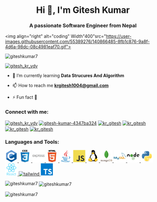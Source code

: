 <h1 align="center">Hi 👋, I'm Gitesh Kumar</h1>
<h3 align="center">A passionate Software Engineer from Nepal</h3>

<img align="right" alt="coding" Width"400"src="https://user-images.githubusercontent.com/55389276/140866485-8fb1c876-9a8f-4d6a-98dc-08c4981eaf70.gif">

<p align="left"> <img src="https://komarev.com/ghpvc/?username=giteshkumar7&label=Profile%20views&color=0e75b6&style=flat" alt="giteshkumar7" /> </p>

<p align="left"> <a href="https://twitter.com/gitesh_kr_ydv" target="blank"><img src="https://img.shields.io/twitter/follow/gitesh_kr_ydv?logo=twitter&style=for-the-badge" alt="gitesh_kr_ydv" /></a> </p>

- 🌱 I’m currently learning **Data Strucures And Algorithm**

- 📫 How to reach me **krgitesh1004@gmail.com**

- ⚡ Fun fact **🌿**

<h3 align="left">Connect with me:</h3>
<p align="left">
<a href="https://twitter.com/gitesh_kr_ydv" target="blank"><img align="center" src="https://raw.githubusercontent.com/rahuldkjain/github-profile-readme-generator/master/src/images/icons/Social/twitter.svg" alt="gitesh_kr_ydv" height="30" width="40" /></a>
<a href="https://linkedin.com/in/gitesh-kumar-4347ba324" target="blank"><img align="center" src="https://raw.githubusercontent.com/rahuldkjain/github-profile-readme-generator/master/src/images/icons/Social/linked-in-alt.svg" alt="gitesh-kumar-4347ba324" height="30" width="40" /></a>
<a href="https://instagram.com/kr_gitesh" target="blank"><img align="center" src="https://raw.githubusercontent.com/rahuldkjain/github-profile-readme-generator/master/src/images/icons/Social/instagram.svg" alt="kr_gitesh" height="30" width="40" /></a>
<a href="https://www.codechef.com/users/kr_gitesh" target="blank"><img align="center" src="https://cdn.jsdelivr.net/npm/simple-icons@3.1.0/icons/codechef.svg" alt="kr_gitesh" height="30" width="40" /></a>
<a href="https://www.hackerrank.com/kr_gitesh" target="blank"><img align="center" src="https://raw.githubusercontent.com/rahuldkjain/github-profile-readme-generator/master/src/images/icons/Social/hackerrank.svg" alt="kr_gitesh" height="30" width="40" /></a>
<a href="https://www.leetcode.com/kr_gitesh" target="blank"><img align="center" src="https://raw.githubusercontent.com/rahuldkjain/github-profile-readme-generator/master/src/images/icons/Social/leet-code.svg" alt="kr_gitesh" height="30" width="40" /></a>
</p>

<h3 align="left">Languages and Tools:</h3>
<p align="left"> <a href="https://www.cprogramming.com/" target="_blank" rel="noreferrer"> <img src="https://raw.githubusercontent.com/devicons/devicon/master/icons/c/c-original.svg" alt="c" width="40" height="40"/> </a> <a href="https://www.w3schools.com/css/" target="_blank" rel="noreferrer"> <img src="https://raw.githubusercontent.com/devicons/devicon/master/icons/css3/css3-original-wordmark.svg" alt="css3" width="40" height="40"/> </a> <a href="https://expressjs.com" target="_blank" rel="noreferrer"> <img src="https://raw.githubusercontent.com/devicons/devicon/master/icons/express/express-original-wordmark.svg" alt="express" width="40" height="40"/> </a> <a href="https://www.w3.org/html/" target="_blank" rel="noreferrer"> <img src="https://raw.githubusercontent.com/devicons/devicon/master/icons/html5/html5-original-wordmark.svg" alt="html5" width="40" height="40"/> </a> <a href="https://www.java.com" target="_blank" rel="noreferrer"> <img src="https://raw.githubusercontent.com/devicons/devicon/master/icons/java/java-original.svg" alt="java" width="40" height="40"/> </a> <a href="https://developer.mozilla.org/en-US/docs/Web/JavaScript" target="_blank" rel="noreferrer"> <img src="https://raw.githubusercontent.com/devicons/devicon/master/icons/javascript/javascript-original.svg" alt="javascript" width="40" height="40"/> </a> <a href="https://www.linux.org/" target="_blank" rel="noreferrer"> <img src="https://raw.githubusercontent.com/devicons/devicon/master/icons/linux/linux-original.svg" alt="linux" width="40" height="40"/> </a> <a href="https://www.mongodb.com/" target="_blank" rel="noreferrer"> <img src="https://raw.githubusercontent.com/devicons/devicon/master/icons/mongodb/mongodb-original-wordmark.svg" alt="mongodb" width="40" height="40"/> </a> <a href="https://www.mysql.com/" target="_blank" rel="noreferrer"> <img src="https://raw.githubusercontent.com/devicons/devicon/master/icons/mysql/mysql-original-wordmark.svg" alt="mysql" width="40" height="40"/> </a> <a href="https://nodejs.org" target="_blank" rel="noreferrer"> <img src="https://raw.githubusercontent.com/devicons/devicon/master/icons/nodejs/nodejs-original-wordmark.svg" alt="nodejs" width="40" height="40"/> </a> <a href="https://www.python.org" target="_blank" rel="noreferrer"> <img src="https://raw.githubusercontent.com/devicons/devicon/master/icons/python/python-original.svg" alt="python" width="40" height="40"/> </a> <a href="https://reactjs.org/" target="_blank" rel="noreferrer"> <img src="https://raw.githubusercontent.com/devicons/devicon/master/icons/react/react-original-wordmark.svg" alt="react" width="40" height="40"/> </a> <a href="https://tailwindcss.com/" target="_blank" rel="noreferrer"> <img src="https://www.vectorlogo.zone/logos/tailwindcss/tailwindcss-icon.svg" alt="tailwind" width="40" height="40"/> </a> <a href="https://www.typescriptlang.org/" target="_blank" rel="noreferrer"> <img src="https://raw.githubusercontent.com/devicons/devicon/master/icons/typescript/typescript-original.svg" alt="typescript" width="40" height="40"/> </a> </p>

<p><img align="left" src="https://github-readme-stats.vercel.app/api/top-langs?username=giteshkumar7&show_icons=true&locale=en&layout=compact" alt="giteshkumar7" /></p>

<p>&nbsp;<img align="center" src="https://github-readme-stats.vercel.app/api?username=giteshkumar7&show_icons=true&locale=en" alt="giteshkumar7" /></p>

<p><img align="center" src="https://github-readme-streak-stats.herokuapp.com/?user=giteshkumar7&" alt="giteshkumar7" /></p>
